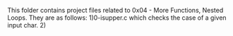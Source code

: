This folder contains project files related to 0x04 - More Functions, Nested Loops. They are as follows:
1)0-isupper.c which checks the case of a given input char.
2)
